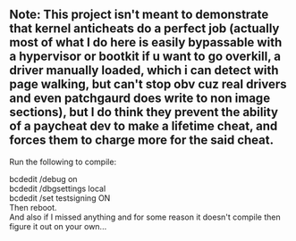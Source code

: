 Note: This project isn't meant to demonstrate that kernel anticheats do a perfect job (actually most of what I do here is easily bypassable with a hypervisor or bootkit if u want to go overkill, a driver manually loaded, which i can detect with page walking, but can't stop obv cuz real drivers and even patchgaurd does write to non image sections), but I do think they prevent the ability of a paycheat dev to make a lifetime cheat, and forces them to charge more for the said cheat. 
---------------------------------------------------------------------------------------------------------------
Run the following to compile: 

bcdedit /debug on  
bcdedit /dbgsettings local  
bcdedit /set testsigning ON  
Then reboot.  
And also if I missed anything and for some reason it doesn't compile then figure it out on your own...
